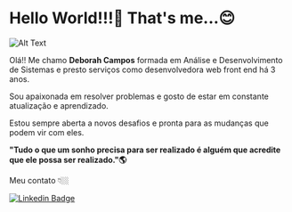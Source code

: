 # Hello World!!!👋 That's me...😊

![Alt Text](https://media.giphy.com/media/fTI9mBoWLef8k/giphy.gif)

Olá!! Me chamo **Deborah Campos** formada em Análise e Desenvolvimento de Sistemas e  presto serviços como desenvolvedora web front end há 3 anos.

Sou apaixonada  em resolver problemas e gosto de estar em constante atualização e aprendizado.

Estou sempre aberta a novos desafios e pronta para as mudanças que podem vir com eles.

**"Tudo o que um sonho precisa para ser realizado é alguém que acredite que ele possa ser realizado."🌎**

Meu contato 👇🏼

[![Linkedin Badge](https://img.shields.io/badge/-LinkedIn-blue?style=flat-square&logo=Linkedin&logoColor=white&link=https://www.linkedin.com/in/deborahscampos)](https://www.linkedin.com/in/deborahscampos/) 
